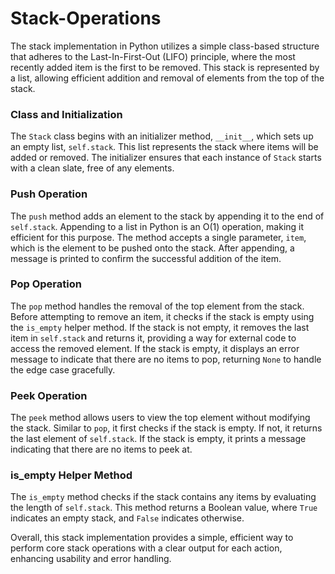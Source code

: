 # Stack-Operations
The stack implementation in Python utilizes a simple class-based structure that adheres to the Last-In-First-Out (LIFO) principle, where the most recently added item is the first to be removed. This stack is represented by a list, allowing efficient addition and removal of elements from the top of the stack.

### Class and Initialization
The `Stack` class begins with an initializer method, `__init__`, which sets up an empty list, `self.stack`. This list represents the stack where items will be added or removed. The initializer ensures that each instance of `Stack` starts with a clean slate, free of any elements.

### Push Operation
The `push` method adds an element to the stack by appending it to the end of `self.stack`. Appending to a list in Python is an O(1) operation, making it efficient for this purpose. The method accepts a single parameter, `item`, which is the element to be pushed onto the stack. After appending, a message is printed to confirm the successful addition of the item.

### Pop Operation
The `pop` method handles the removal of the top element from the stack. Before attempting to remove an item, it checks if the stack is empty using the `is_empty` helper method. If the stack is not empty, it removes the last item in `self.stack` and returns it, providing a way for external code to access the removed element. If the stack is empty, it displays an error message to indicate that there are no items to pop, returning `None` to handle the edge case gracefully.

### Peek Operation
The `peek` method allows users to view the top element without modifying the stack. Similar to `pop`, it first checks if the stack is empty. If not, it returns the last element of `self.stack`. If the stack is empty, it prints a message indicating that there are no items to peek at.

### is_empty Helper Method
The `is_empty` method checks if the stack contains any items by evaluating the length of `self.stack`. This method returns a Boolean value, where `True` indicates an empty stack, and `False` indicates otherwise.

Overall, this stack implementation provides a simple, efficient way to perform core stack operations with a clear output for each action, enhancing usability and error handling.
